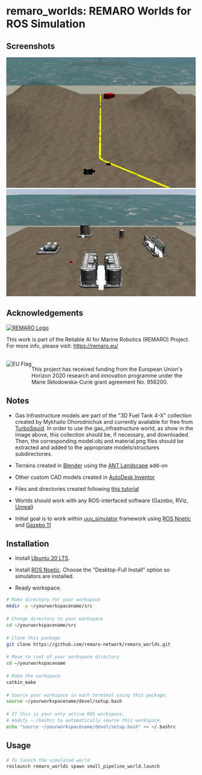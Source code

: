 # remaro_worlds: REMARO Worlds for ROS Simulation

## Screenshots

![small_pipeline](https://github.com/remaro-network/remaro_worlds/blob/main/imgs/small_pipeline.png)
![gas_infra](https://github.com/remaro-network/remaro_worlds/blob/main/imgs/gas_infra.png)

## Acknowledgements

<a href="https://remaro.eu/">
    <img height="60" alt="REMARO Logo" src="https://remaro.eu/wp-content/uploads/2020/09/remaro1-right-1024.png">
</a>

This work is part of the Reliable AI for Marine Robotics (REMARO) Project. For more info, please visit: <a href="https://remaro.eu/">https://remaro.eu/

<br>

<a href="https://research-and-innovation.ec.europa.eu/funding/funding-opportunities/funding-programmes-and-open-calls/horizon-2020_en">
    <img align="left" height="60" alt="EU Flag" src="https://remaro.eu/wp-content/uploads/2020/09/flag_yellow_low.jpg">
</a>

This project has received funding from the European Union's Horizon 2020 research and innovation programme under the Marie Skłodowska-Curie grant agreement No. 956200.

## Notes

- Gas Infrastructure models are part of the "3D Fuel Tank 4-X" collection created by Mykhailo Ohorodnichuk and currently available for free from [TurboSquid](https://www.turbosquid.com/3d-models/3d-fuel-tank-1443266). In order to use the gas_infrastructure world, as show in the image above, this collection should be, if necessary, and downloaded. Then, the corresponding model.obj and material.png files should be extracted and added to the appropriate models/structures subdirectories.

- Terrains created in [Blender](https://www.blender.org/download/) using the [ANT Landscape](https://docs.blender.org/manual/en/latest/addons/add_mesh/ant_landscape.html) add-on

- Other custom CAD models created in [AutoDesk Inventor](https://www.autodesk.com/products/inventor)

 - Files and directories created following [this tutorial](http://gazebosim.org/tutorials?tut=ros_roslaunch#CreatingyourownGazeboROSPackage)

 - Worlds should work with any ROS-interfaced software (Gazebo, RViz, [Unreal](https://github.com/code-iai/ROSIntegration))

 - Initial goal is to work within [uuv_simulator](https://github.com/uuvsimulator/uuv_simulator) framework using [ROS Noetic](http://wiki.ros.org/noetic/Installation) and [Gazebo 11](http://gazebosim.org/)

## Installation

 - Install [Ubuntu 20 LTS](https://releases.ubuntu.com/20.04/ubuntu-20.04.3-desktop-amd64.iso).

  - Install [ROS Noetic](http://wiki.ros.org/noetic/Installation/Ubuntu).  Choose the "Desktop-Full Install" option so simulators are installed.

  - Ready workspace.

```bash
# Make directory for your workspace
mkdir -p ~/yourworkspacename/src

# Change directory to your workspace
cd ~/yourworkspacename/src

# Clone this package 
git clone https://github.com/remaro-network/remaro_worlds.git

# Move to root of your workspace directory
cd ~/yourworkspacename

# Make the workspace 
catkin_make

# Source your workspace in each terminal using this package.
source ~/yourworkspacename/devel/setup.bash

# If this is your only active ROS workspace,
# modify ~./bashrc to automatically source this workspace.
echo "source ~/yourworkspacename/devel/setup.bash" >> ~/.bashrc
```

## Usage
```bash
# To launch the simulated world
roslaunch remaro_worlds spawn small_pipeline_world.launch
```
